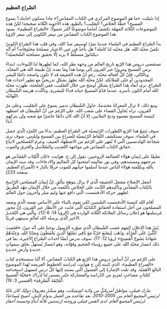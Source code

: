### الصّراع العظيم

إذا سُئِلت، «ما هو الموضوع المركزي في الكتاب المقدّس؟» ماذا ستكون اجابتك؟ يسوع المسيح؟ خطّةُ الخلاص؟ الصّليب؟ بالطبع، هذه الأجوبة الثّلاثة صحيحة! لكنّ هذه الموضوعات الثّلاثة المهمّة تكشفُ أمامنا موضوعًا أكثر شمولًا: «الصّراع العظيم». يسود هذا الموضوع الكتابَ المقدّسَ من سِفر التّكوين إلى سِفر الرّؤيا. 

بدأ الصّراع العظيم في السّماء عندما تمرّدَ لوسيفر ضدّ الله، وفي قلب هذا الصّراع الكونيّ تكمنُ محبّة الله. هل محبّته لنا كاملة؟ هل يأخذُ في عين الاعتبار مصلحةَ مخلوقاته؟ أم أنّه ديكتاتورٌ متسلّطٌ لا يريد إلّا تحقيق مصلحته الشّخصيّة؟ 

تستقصي دروس هذا الرّبع تاريخ العالم من وجهة نظر الله، كما تُظهِرها لنا النّبوءات، ابتداءً بزمن المسيح ومرورًا عبر القرون إلى يومنا هذا وما بعده. إنَّ طبيعةَ الله هي المحبّة، وبالتّالي، فإنّ كلَّ أفعاله محبّة، رغم أنّ هذه الحقيقة قد لا تكون واضحة دائمًا للبشر المحدودين أو حتّى للملائكةِ. لكنَّ محبَّة الله تظهرُ بشكلٍ تدريجيٍّ مع تطور أحداث هذا الصّراع. نرى أبعاد هذا الصّراع بشكلٍ أوضح من خلال الصّليب، ففي الجلجثة، ظهرت محبّة الله أمام الكون بأسرهِ، عندما قدّمَ المسيحُ حياته فداءً للبشريةِ، وتأكّدت هزيمة الشّيطان النّهائيّة. 

ومع ذلك، لا تزال المعركةُ محتدمةً. حاولَ الشّيطان تدمير يسوع على الصّليب، وعلى مرّ القرون، نراه يُحاولُ القضاء على شعب الله. على الرّغم من أنَّ الشّيطان قد اضطهد كنيسة المسيح بقسوةٍ وذبح الملايين، إلا أنَّ الله كان دائمًا حاضرًا مع شعبه ولن يتركهم أبدًا. 

سوف يَتتبعُ هذا الرّبع التّطورات الرّئيسيّة في الصّراع العظيم، بدءًا من التّمرّد الّذي حصل في السّماء. سوف نستكشف النّقاط الرّئيسيّة للصراع بين المسيح وإبليس. سوف نرى شجاعةَ الولدنسيين الّتي لا تُقهر على الرّغم من الاضطهاد العنيف، وعزمَ المُصلحين لاتباع حقائقِ الكتاب المقدّس في مواجهة التّعذيب والسّلاسل والحرق والموت. 

تعليقًا على إيمان هؤلاء العمالقة الروحيين، تقول إلن ج. هوايت، «كان اَلْكِتَاب المُقَدَّس هو مرجعهم ومستندهم، وفي نور تعاليمه امتحنوا كل التعاليم والادعاءات. وقد سند الإيمان بالله وبكلمته هؤلاء الناس عندما أسلموا حياتهم للموت حرقًا بالنار » (الصراع العظيم، صفحة 233).  

أشعل الإصلاح مشعلَ الحقيقة الّذي لا يزال يتوهج بتألقٍ. إنَّ إيمانَ المصلحين الرّاسخ بالكتاب المقدّس وتأكيدهم الثّابت على الخلاص بالنّعمة من خلال الإيمان مهّد الطّريقَ لظهور حركة الأدفنتست، الّتي دافع عنها وليم ميلر وآخرونَ حول العالم.

أقام الله كنيسةَ الأدفنتست السّبتيين لكي تقوم بالبناء على الأساس نفسه الّذي وضعه المصلحون من أجل استعادة الحقائق الكتابيّة الّتي غابت عن الأنظار عبر القرون. إنَّ محور مُرسليتها هو إعلان رسائل الملائكة الثّلاثة الواردة في (الرؤيا 14: 6-12)، والّتي هي التّحذيرُ الأخير الّذي يرسله الله لعالمٍ سينتهي قريبًا. 

يُثيرُ هذا الإعلان المهم غضب الشّيطان الّذي صوّره الرّسول يوحنا على أنّه تنينٌ: «فَغَضِبَ ٱلتِّنِّينُ عَلَى ٱلْمَرْأَةِ، وَذَهَبَ لِيَصْنَعَ حَرْبًا مَعَ بَاقِي نَسْلِهَا ٱلَّذِينَ يَحْفَظُونَ وَصَايَا ٱللهِ، وَعِنْدَهُمْ شَهَادَةُ يَسُوعَ ٱلْمَسِيحِ» (رؤيا 12: 17). سوف ندرس أيضًا أحداث الصّراع الأخيرة، بما في ذلك انتصار محبّة الله على جميع رؤساء الجحيم وقوّاته، وهو انتصارٌ يُستهلُّ بخلق سمواتٍ جديدةٍ وأرضٍ جديدةٍ. 

على الرّغم من أنَّ أساسَ دروسِ هذا الرّبع هو الكتابُ المقدّس، ألا أنّنا سنستخدم كتاب «الصراع العظيم»، الذي كتبته إلن ج هوايت، لدراسةِ الخطوط العريضة لهذا الموضوع البالغ الأهميّة. وقد تمّت الإشارةُ إلى الفصول الّتي يستند إليها كلّ درسٍ لتسهيل استخدامه ككتابٍ مصاحبٍ لمزيدٍ من الدّراسة والمشاركة حتّى يتسنى لنا إدراك «مَحَبَّةَ ٱلْمَسِيحِ ٱلْفَائِقَةَ ٱلْمَعْرِفَةِ» (أفسس 3: 19). 

_مارك فينلي، مواطنٌ أمريكيٌّ من ولاية كونيتيكت، وهو مبشّرٌ معروفٌ دوليًا، كان نائبًا لرئيسِ المجمع العام من 2005-2010. بعد تقاعده من العمل بدوامٍ كاملٍ، أصبح مُساعدًا لرئيس المجمع العام. لدى القس فينلي وزوجته إرنستين ثلاثة أبناءٍ وخمسة أحفادٍ._